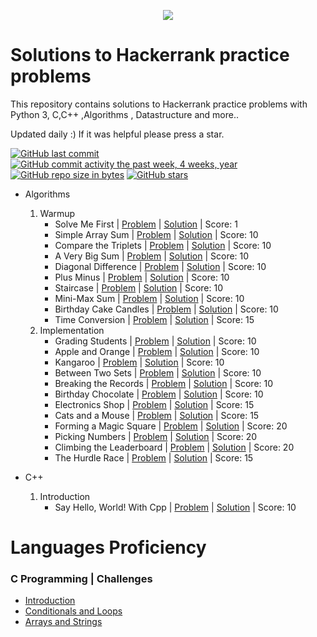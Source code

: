 <p align="center"><a href="https://www.hackerrank.com/mhmdreda99"><img src="https://i0.wp.com/gradsingames.com/wp-content/uploads/2016/05/856771_668224053197841_1943699009_o.png" ></a></p>

# Solutions to Hackerrank practice problems
This repository contains  solutions to Hackerrank practice problems with Python 3, C,C++ ,Algorithms , Datastructure and more..

Updated daily :) If it was helpful please press a star.

[![GitHub last commit](https://img.shields.io/github/last-commit/mhmdreda99/HackerRank_Solutions.svg)](https://github.com/mhmdreda99/HackerRank_Solutions) 
[![GitHub commit activity the past week, 4 weeks, year](https://img.shields.io/github/commit-activity/y/mhmdreda99/HackerRank_Solutions.svg)](https://github.com/mhmdreda99/HackerRank_Solutions)
[![GitHub repo size in bytes](https://img.shields.io/github/repo-size/mhmdreda99/HackerRank_Solutions.svg)](https://github.com/mhmdreda99/HackerRank_Solutions) 
[![GitHub stars](https://img.shields.io/github/stars/mhmdreda99/HackerRank_Solutions.svg)](https://github.com/mhmdreda99/HackerRank_Solutions)

- Algorithms
    1.  Warmup
        - Solve Me First | [Problem](https://www.hackerrank.com/challenges/solve-me-first/problem) | [Solution](https://github.com/mhmdreda99/HackerRank_Solutions/blob/master/Algorithms/Worm-up/001.%20Solve%20Me%20First.py) | Score: 1
        - Simple Array Sum | [Problem](https://www.hackerrank.com/challenges/simple-array-sum/problem) | [Solution](https://github.com/mhmdreda99/HackerRank_Solutions/blob/master/Algorithms/Worm-up/002.%20Simple%20Array%20Sum.py) | Score: 10
        - Compare the Triplets | [Problem](https://www.hackerrank.com/challenges/compare-the-triplets/problem) | [Solution](https://github.com/mhmdreda99/HackerRank_Solutions/blob/master/Algorithms/01.%20Warmup/003.%20Compare%20the%20Triplets.py) | Score: 10
        - A Very Big Sum | [Problem](https://www.hackerrank.com/challenges/a-very-big-sum/problem) | [Solution](https://github.com/mhmdreda99/HackerRank_Solutions/blob/master/Algorithms/01.%20Warmup/004.%20A%20Very%20Big%20Sum.py) | Score: 10
        - Diagonal Difference | [Problem](https://www.hackerrank.com/challenges/diagonal-difference/problem) | [Solution](https://github.com/mhmdreda99/HackerRank_Solutions/blob/master/Algorithms/01.%20Warmup/005.%20Diagonal%20Difference.py) | Score: 10
        - Plus Minus | [Problem](https://www.hackerrank.com/challenges/plus-minus/problem) | [Solution](https://github.com/mhmdreda99/HackerRank_Solutions/blob/master/Algorithms/01.%20Warmup/006.%20Plus%20Minus.py) | Score: 10
        - Staircase | [Problem](https://www.hackerrank.com/challenges/staircase/problem) | [Solution](https://github.com/mhmdreda99/HackerRank_Solutions/blob/master/Algorithms/01.%20Warmup/007.%20Staircase.py) | Score: 10
        - Mini-Max Sum | [Problem](https://www.hackerrank.com/challenges/mini-max-sum/problem) | [Solution](https://github.com/mhmdreda99/HackerRank_Solutions/blob/master/Algorithms/01.%20Warmup/008.%20Mini-Max%20Sum.py) | Score: 10
        - Birthday Cake Candles | [Problem](https://www.hackerrank.com/challenges/birthday-cake-candles/problem) | [Solution](https://github.com/mhmdreda99/HackerRank_Solutions/blob/master/Algorithms/01.%20Warmup/009.%20Birthday%20Cake%20Candles.py) | Score: 10
        - Time Conversion | [Problem](https://www.hackerrank.com/challenges/time-conversion/problem) | [Solution](https://github.com/mhmdreda99/HackerRank_Solutions/blob/master/Algorithms/01.%20Warmup/010.%20Time%20Conversion.py) | Score: 15
    2.  Implementation
        - Grading Students | [Problem](https://www.hackerrank.com/challenges/grading/problem) | [Solution](https://github.com/mhmdreda99/HackerRank_Solutions/blob/master/Algorithms/02.%20Implementation/001.%20Grading%20Students.py) | Score: 10
        - Apple and Orange | [Problem](https://www.hackerrank.com/challenges/apple-and-orange/problem) | [Solution](https://github.com/mhmdreda99/HackerRank_Solutions/blob/master/Algorithms/02.%20Implementation/002.%20Apple%20and%20Orange.py) | Score: 10
        - Kangaroo | [Problem](https://www.hackerrank.com/challenges/kangaroo/problem) | [Solution](https://github.com/mhmdreda99/HackerRank_Solutions/blob/master/Algorithms/02.%20Implementation/003.%20Kangaroo.py) | Score: 10
        - Between Two Sets | [Problem](https://www.hackerrank.com/challenges/between-two-sets/problem) | [Solution](https://github.com/mhmdreda99/HackerRank_Solutions/blob/master/Algorithms/02.%20Implementation/004.%20Between%20Two%20Sets.py) | Score: 10
        - Breaking the Records | [Problem](https://www.hackerrank.com/challenges/breaking-best-and-worst-records/problem) | [Solution](https://github.com/mhmdreda99/HackerRank_Solutions/blob/master/Algorithms/02.%20Implementation/005.%20Breaking%20the%20Records.py) | Score: 10
        - Birthday Chocolate | [Problem](https://www.hackerrank.com/challenges/the-birthday-bar/problem) | [Solution](https://github.com/mhmdreda99/HackerRank_Solutions/blob/master/Algorithms/02.%20Implementation/006.%20Birthday%20Chocolate.py) | Score: 10
        - Electronics Shop | [Problem](https://www.hackerrank.com/challenges/electronics-shop/problem) | [Solution](https://github.com/mhmdreda99/HackerRank_Solutions/blob/master/Algorithms/02.%20Implementation/013.%20Electronics%20Shop.py) | Score: 15
        - Cats and a Mouse | [Problem](https://www.hackerrank.com/challenges/cats-and-a-mouse/problem) | [Solution](https://github.com/mhmdreda99/HackerRank_Solutions/blob/master/Algorithms/02.%20Implementation/014.%20Cats%20and%20a%20Mouse.py) | Score: 15
        - Forming a Magic Square | [Problem](https://www.hackerrank.com/challenges/magic-square-forming) | [Solution](https://github.com/mhmdreda99/HackerRank_Solutions/blob/master/Algorithms/02.%20Implementation/015.%20Forming%20a%20Magic%20Square.py) | Score: 20
        - Picking Numbers | [Problem](https://www.hackerrank.com/challenges/picking-numbers) | [Solution](https://github.com/mhmdreda99/HackerRank_Solutions/blob/master/Algorithms/02.%20Implementation/016.%20Picking%20Numbers.py) | Score: 20
        - Climbing the Leaderboard | [Problem](https://www.hackerrank.com/challenges/climbing-the-leaderboard/problem) | [Solution](https://github.com/mhmdreda99/HackerRank_Solutions/blob/master/Algorithms/02.%20Implementation/017.%20Climbing%20the%20Leaderboard.py) | Score: 20
        - The Hurdle Race | [Problem](https://www.hackerrank.com/challenges/the-hurdle-race/problem) | [Solution](https://github.com/mhmdreda99/HackerRank_Solutions/blob/master/Algorithms/02.%20Implementation/018.%20The%20Hurdle%20Race.py) | Score: 15

- C++
    1.  Introduction
        - Say Hello, World! With Cpp | [Problem](https://www.hackerrank.com/challenges/cpp-hello-world/problem) | [Solution](https://github.com/mhmdreda99/HackerRank_Solutions/blob/master/C++/01.%20Introduction/001.%20Say%20Hello,%20World!%20With%20Cpp.cpp) | Score: 10


# Languages Proficiency

### C Programming | Challenges

- [Introduction](https://github.com/mhmdreda99/HackerRank_Solutions/tree/master/C/Introduction)
- [Conditionals and Loops](https://github.com/mhmdreda99/HackerRank_Solutions/tree/master/C/Conditionals%20and%20Loops)
- [Arrays and Strings](https://github.com/mhmdreda99/HackerRank_Solutions/tree/master/C/Arrays%20and%20Strings)
